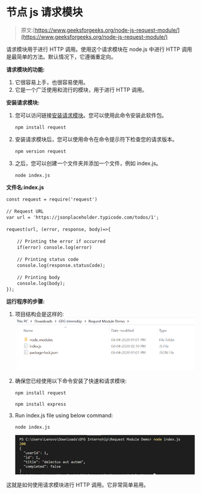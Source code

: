 # 节点 js 请求模块

> 原文:[https://www.geeksforgeeks.org/node-js-request-module/](https://www.geeksforgeeks.org/node-js-request-module/)

请求模块用于进行 HTTP 调用。使用这个请求模块在 node.js 中进行 HTTP 调用是最简单的方法。默认情况下，它遵循重定向。

**请求模块的功能:**

1.  它很容易上手，也很容易使用。
2.  它是一个广泛使用和流行的模块，用于进行 HTTP 调用。

**安装请求模块:**

1.  您可以访问链接[安装请求模块](https://www.npmjs.com/package/request)。您可以使用此命令安装此软件包。

    ```
    npm install request
    ```

2.  安装请求模块后，您可以使用命令在命令提示符下检查您的请求版本。

    ```
    npm version request
    ```

3.  之后，您可以创建一个文件夹并添加一个文件，例如 index.js。

    ```
    node index.js
    ```

**文件名:index.js**

```
const request = require('request')

// Request URL
var url = 'https://jsonplaceholder.typicode.com/todos/1';

request(url, (error, response, body)=>{

    // Printing the error if occurred
    if(error) console.log(error)

    // Printing status code
    console.log(response.statusCode);

    // Printing body
    console.log(body);
}); 
```

**运行程序的步骤:**

1.  项目结构会是这样的:
    ![project structure](img/4f6009b1bb0b5c4d3f14a431fbec4ae3.png)
2.  确保您已经使用以下命令安装了快速和请求模块:

    ```
    npm install request
    ```

    ```
    npm install express
    ```

3.  Run index.js file using below command:

    ```
    node index.js
    ```

    ![Output of above command](img/971322daa4d6aedd465a575bb9533c56.png)

这就是如何使用请求模块进行 HTTP 调用。它非常简单易用。